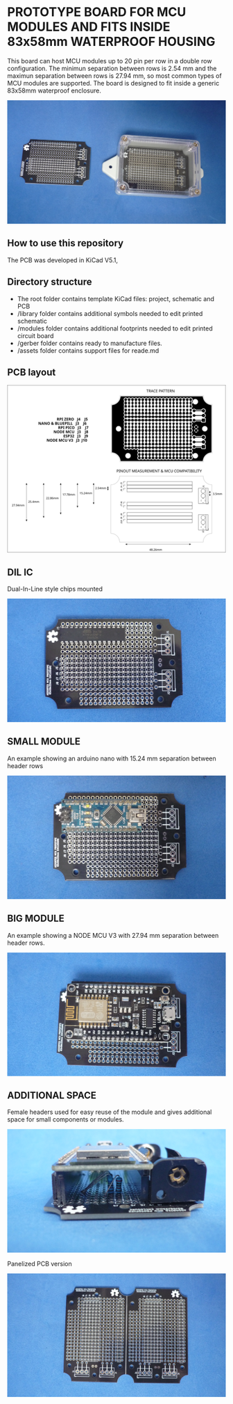 # PROTOTYPE BOARD FOR MCU MODULES AND FITS INSIDE 83x58mm WATERPROOF HOUSING

This board can host MCU modules up to 20 pin per row in a double row configuration. The minimun separation between rows is 2.54 mm and the maximun separation between rows is 27.94 mm, so most common types of MCU modules are supported. The board is designed to fit inside a generic 83x58mm waterproof enclosure. 

![PCBANDENCLOSURE](assets/img/pcbandenclosure.jpg)

## How to use this repository

The PCB was developed in KiCad V5.1,

## Directory structure

* The root folder contains template KiCad files: project, schematic and PCB 
* /library folder contains additional symbols needed to edit printed schematic
* /modules folder contains additional footprints needed to edit printed circuit board
* /gerber folder contains ready to manufacture files.
* /assets folder contains support files for reade.md

## PCB layout

![LAYOUT](assets/img/pinout.svg)

## DIL IC

Dual-In-Line style chips mounted

![BACK](assets/img/dil.jpg)

## SMALL MODULE

An example showing an arduino nano with 15.24 mm separation between header rows

![BACK](assets/img/small.jpg)

## BIG MODULE

An example showing a NODE MCU V3 with 27.94 mm separation between header rows.

![FRONT](assets/img/big.jpg)

## ADDITIONAL SPACE

Female headers used for easy reuse of the module and gives additional space for small components or modules.

![MODULE](assets/img/space.jpg)

Panelized PCB version 

![PANEL](assets/img/panel.jpg)


